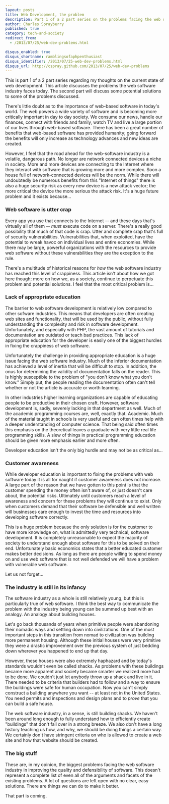 ```yaml
---
layout: posts
title: Web Development, the problem
description: Part 1 of a 2 part series on the problems facing the web development industry today
author: Charles Sprayberry
published: true
category: tech-and-society
redirect_from:
  - /2013/07/25/web-dev-problems.html

disqus_enabled: true
disqus_shortname: ramblingsofaphpenthusiast
disqus_identifier: /2013/07/25-web-dev-problems.html
disqus_url: http://cspray.github.com/2013/07/25/web-dev-problems
---
```


This is part 1 of a 2 part series regarding my thoughts on the current state of web development. This article discusses the problems the web software industry faces today. The second part will discuss some potential solutions to some of the problems discussed.

There's little doubt as to the importance of web-based software in today's world. The web powers a wide variety of software and is becoming more critically important in day to day society. We consume our news, handle our finances, connect with friends and family, watch TV and live a large portion of our lives through web-based software. There has been a great number of benefits that web-based software has provided humanity; going forward the benefits will only increase as technology advances and new ideas are created.

However, I feel that the road ahead for the web-software industry is a volatile, dangerous path. No longer are network connected devices a niche in society. More and more devices are connecting to the Internet where they interact with software that is growing more and more complex. Soon a house full of network-connected devices will be the norm. While there will undoubtedly be numerous benefits from this "Internet of things" there is also a huge security risk as every new device is a new attack vector; the more critical the device the more serious the attack risk. It's a huge future problem and it exists because&hellip;

### Web software is utter crap

Every app you use that connects to the Internet -- and these days that's virtually all of them -- *must* execute code on a server. There's a really good possibility that much of that code is crap. Utter and complete crap that's full of security vulnerabilities. Vulnerabilities that, when exploited, have the potential to wreak havoc on individual lives and entire economies. While there may be large, powerful organizations with the resources to provide web software without these vulnerabilities they are the exception to the rule.

There's a multitude of historical reasons for *how* the web software industry has reached this level of crappiness. This article isn't about how we got here though; more on how we, as a society, continue to perpetuate this problem and potential solutions. I feel that the most critical problem is&hellip;

### Lack of appropriate education

The barrier to web software development is relatively low compared to other sofware industries. This means that developers are often creating web sites and functionality, that will be used by the public, without fully understanding the complexity and risk in software development. Unfortunately, and especially with PHP, the vast amount of tutorials and documentation are outdated or teach bad practices. This lack of appropriate education for the developer is easily one of the biggest hurdles in fixing the crappiness of web software.

Unfortunately the challenge in providing appropriate education is a huge issue facing the web software industry. Much of the inferior documentation has achieved a level of inertia that will be difficult to stop. In addition, the onus for determining the validity of documentation falls on the reader. This is highly susceptible to the problem of "you don't know what you don't know." Simply put, the people reading the documentation often can't tell whether or not the article is accurate or worth learning.

In other industries higher learning organizations are capable of educating people to be productive in their chosen craft. However, software development is, sadly, severely lacking in that department as well. Much of the academic programming courses are, well, exactly that. Academic. Much of the material taught in schools is very useful and can often times help with a deeper understanding of computer science. That being said often times this emphasis on the theoretical leaves a graduate with very little real life programming skills. A slew of things in practical programming education should be given more emphasis earlier and more often.

Developer education isn't the only big hurdle and may not be as critical as&hellip;

### Customer awareness

While developer education is important to fixing the problems with web software today it is all for naught if customer awareness does not increase. A large part of the reason that we have gotten to this point is that the customer spending the money often isn't aware of, or just doesn't care about, the potential risks. Ultimately until customers reach a level of awareness and concern for these problems they will continue to exist. Only when customers demand that their software be defensible and well written will businesses care enough to invest the time and resources into developing software correctly.

This is a huge problem because the only solution is for the customer to have more knowledge on, what is admittedly very technical, software development. It is completely unreasonable to expect the majority of society to understand enough about software for this to be solved on their end. Unfortunately basic economics states that a better educated customer makes better decisions. As long as there are people willing to spend money on and use web software that is not well defended we will have a problem with vulnerable web software.

Let us not forget&hellip;

### The industry is still in its infancy

The software industry as a whole is still relatively young, but this is particularly true of web software. I think the best way to communicate the problem with the industry being young can be summed up best with an analogy. An analogy about building houses.

Let's go back thousands of years when primitive people were abandoning their nomadic ways and settling down into civilizations. One of the most important steps in this transition from nomad to civilization was building more permanent housing. Although these initial houses were very primitive they were a drastic improvement over the previous system of just bedding down wherever you happened to end up that day.

However, these houses were also extremely haphazard and by today's standards wouldn't even be called shacks. As problems with these buildings became more apparent and society became smarter we realized more had to be done. We couldn't just let anybody throw up a shack and live in it. There needed to be criteria that builders had to follow and a way to ensure the buildings were safe for human occupation. Now you can't simply construct a building anywhere you want -- at least not in the United States. You need permits and inspections and design plans and to *prove* that you can build a safe house.

The web software industry, in a sense, is still building shacks. We haven't been around long enough to fully understand how to efficiently create "buildings" that don't fall over in a strong breeze. We also don't have a long history teaching us how, and why, we should be doing things a certain way. We certainly don't have stringent criteria on who is allowed to create a web site and how that website should be created.

### The big stuff

These are, in my opinion, the biggest problems facing the web software industry in improving the quality and defensibility of software. This doesn't represent a complete list of even all of the arguments and facets of the existing problems. A lot of questions are left open with no clear, easy solutions. There are things we can do to make it better.

That part is coming.
